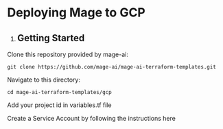 # Deploying Mage to GCP

1. ## Getting Started
  Clone this repository provided by mage-ai:
   
    git clone https://github.com/mage-ai/mage-ai-terraform-templates.git

  Navigate to this directory:
  
    cd mage-ai-terraform-templates/gcp

  Add your project id in variables.tf file

  Create a Service Account by following the instructions here 
    

       
